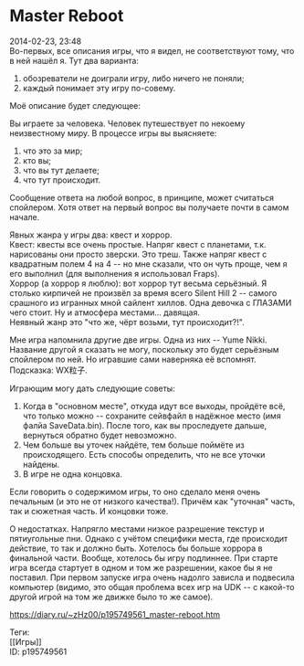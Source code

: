 Master Reboot
==============

   
 2014-02-23, 23:48   
  Во-первых, все описания игры, что я видел, не соответствуют тому, что в ней нашёл я. Тут два варианта:   
 1) обозреватели не доиграли игру, либо ничего не поняли;   
 2) каждый понимает эту игру по-совему.   
   
 Моё описание будет следующее:   
   
 Вы играете за человека. Человек путешествует по некоему неизвестному миру. В процессе игры вы выясняете:   
 1) что это за мир;   
 2) кто вы;   
 3) что вы тут делаете;   
 4) что тут происходит.   
   
 Сообщение ответа на любой вопрос, в принципе, может считаться спойлером. Хотя ответ на первый вопрос вы получаете почти в самом начале.   
   
 Явных жанра у игры два: квест и хоррор.   
 Квест: квесты все очень простые. Напряг квест с планетами, т.к. нарисованы они просто зверски. Это треш. Также напряг квест с квадратным полем 4 на 4 -- но мне сказали, что он чуть проще, чем я его выполнил (для выполнения я использовал Fraps).   
 Хоррор (а хоррор я люблю): вот хоррор тут весьма серьёзный. Я столько кирпичей не произвёл за время всего Silent Hill 2 -- самого срашного из игранных мной сайлент хиллов. Одна девочка с ГЛАЗАМИ чего стоит. Ну и атмосфера местами... давящая.   
 Неявный жанр это "что же, чёрт возьми, тут происходит?!".   
   
 Мне игра напомнила другие две игры. Одна из них -- Yume Nikki. Название другой я сказать не могу, поскольку это будет серьёзным спойлером по ней. Но игравшие сами наверняка её вспомнят. Подсказка: WX粒子.   
   
 Играющим могу дать следующие советы:   
 1) Когда в "основном месте", откуда идут все выходы, пройдёте всё, что только можно -- сохраните сейвфайл в надёжное место (имя фалйа SaveData.bin). После того, как вы проследуете дальше, вернуться обратно будет невозможно.   
 2) Чем больше вы уточек найдёте, тем больше поймёте из происходящего. Есть способы определить, что не все уточки найдены.   
 3) В игре не одна концовка.   
   
 Если говорить о содержимом игры, то оно сделало меня очень печальным (и это не от низкого качества!). Причём как "уточная" часть, так и сюжетная часть. И концовки тоже.   
   
 О недостатках. Напрягло местами низкое разрешение текстур и пятиугольные пни. Однако с учётом специфики места, где происходит действие, то так и должно быть. Хотелось бы больше хоррора в финальной части. Вообще, хотелось бы игру подлиннее. При старте игра всегда стартует в одном и том же разрешении, какое бы я не поставил. При первом запуске игра очень надолго зависла и подвесила компьютер (видимо, это общая проблема всех игр на UDK -- с какой-то другой игрой на том же движке было то же самое).   
    
 <https://diary.ru/~zHz00/p195749561_master-reboot.htm>   
   
 Теги:   
 [[Игры]]   
 ID: p195749561